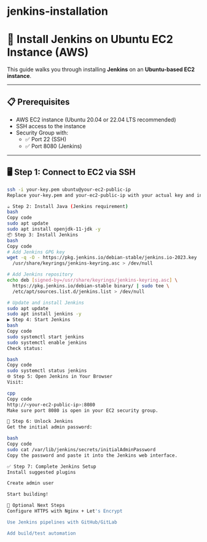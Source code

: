 # jenkins-installation

# 🚀 Install Jenkins on Ubuntu EC2 Instance (AWS)

This guide walks you through installing **Jenkins** on an **Ubuntu-based EC2 instance**.

---

## 📋 Prerequisites

- AWS EC2 instance (Ubuntu 20.04 or 22.04 LTS recommended)
- SSH access to the instance
- Security Group with:
  - ✅ Port 22 (SSH)
  - ✅ Port 8080 (Jenkins)

---

## 🖥️ Step 1: Connect to EC2 via SSH

```bash
ssh -i your-key.pem ubuntu@your-ec2-public-ip
Replace your-key.pem and your-ec2-public-ip with your actual key and instance IP.

☕ Step 2: Install Java (Jenkins requirement)
bash
Copy code
sudo apt update
sudo apt install openjdk-11-jdk -y
📦 Step 3: Install Jenkins
bash
Copy code
# Add Jenkins GPG key
wget -q -O - https://pkg.jenkins.io/debian-stable/jenkins.io-2023.key | sudo tee \
  /usr/share/keyrings/jenkins-keyring.asc > /dev/null

# Add Jenkins repository
echo deb [signed-by=/usr/share/keyrings/jenkins-keyring.asc] \
  https://pkg.jenkins.io/debian-stable binary/ | sudo tee \
  /etc/apt/sources.list.d/jenkins.list > /dev/null

# Update and install Jenkins
sudo apt update
sudo apt install jenkins -y
▶️ Step 4: Start Jenkins
bash
Copy code
sudo systemctl start jenkins
sudo systemctl enable jenkins
Check status:

bash
Copy code
sudo systemctl status jenkins
🌐 Step 5: Open Jenkins in Your Browser
Visit:

cpp
Copy code
http://<your-ec2-public-ip>:8080
Make sure port 8080 is open in your EC2 security group.

🔑 Step 6: Unlock Jenkins
Get the initial admin password:

bash
Copy code
sudo cat /var/lib/jenkins/secrets/initialAdminPassword
Copy the password and paste it into the Jenkins web interface.

✅ Step 7: Complete Jenkins Setup
Install suggested plugins

Create admin user

Start building!

🎯 Optional Next Steps
Configure HTTPS with Nginx + Let's Encrypt

Use Jenkins pipelines with GitHub/GitLab

Add build/test automation
